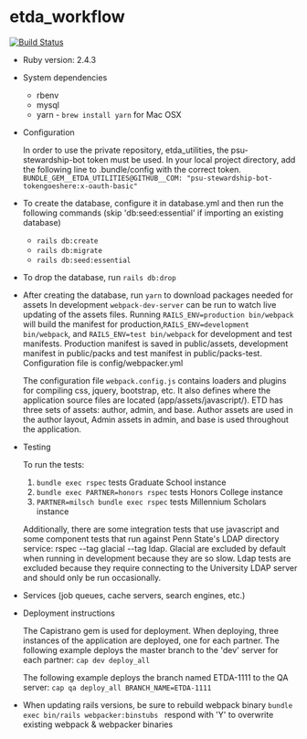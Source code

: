 # etda_workflow

[![Build Status](https://travis-ci.com/psu-stewardship/etda_explore.svg?token=aQpc68FoUpxpqgvP9XN9&branch=master)](https://travis-ci.com/psu-stewardship/etda_explore)

* Ruby version: 2.4.3

* System dependencies
  * rbenv 
  * mysql
  * yarn - `brew install yarn` for Mac OSX

* Configuration

    In order to use the private repository, etda_utilities, the psu-stewardship-bot token must be used.  In your local project directory, add the following line to .bundle/config with the correct token.
`BUNDLE_GEM__ETDA_UTILITIES@GITHUB__COM: "psu-stewardship-bot-tokengoeshere:x-oauth-basic"`

* To create the database, configure it in database.yml and then run the following commands (skip 'db:seed:essential' if importing an existing database) 
    * `rails db:create`
    * `rails db:migrate`
    * `rails db:seed:essential`  
    
* To drop the database, run `rails db:drop`

* After creating the database, run `yarn` to download packages needed for assets
  In development `webpack-dev-server` can be run to watch live updating of the assets files.
  Running `RAILS_ENV=production bin/webpack` will build the manifest for production,`RAILS_ENV=development bin/webpack`, and `RAILS_ENV=test bin/webpack` for development and test manifests.  Production manifest is saved in public/assets, development manifest in public/packs and test manifest in public/packs-test.  Configuration file is config/webpacker.yml
  
  The configuration file `webpack.config.js` contains loaders and plugins for compiling css, jquery, bootstrap, etc.  It also defines where the application source files are located (app/assets/javascript/).  ETD has three sets of assets:  author, admin, and base.  Author assets are used in the author layout, Admin assets in admin, and base is used throughout the application.

* Testing
 

   To run the tests: 
   1.  `bundle exec rspec` tests Graduate School instance   
   2.  `bundle exec PARTNER=honors rspec` tests Honors College instance
   3.  `PARTNER=milsch bundle exec rspec` tests Millennium Scholars instance

   Additionally, there are some integration tests that use  javascript and some component tests that run against Penn State's LDAP directory service: rspec --tag glacial --tag ldap. Glacial are excluded by default when running in development because they are so slow.  Ldap tests are excluded because they require connecting to the University LDAP server and should only be run occasionally.

* Services (job queues, cache servers, search engines, etc.)

* Deployment instructions

    The Capistrano gem is used for deployment.
    When deploying, three instances of the application are
    deployed, one for each partner.  The following example deploys the master branch to the 'dev' server for each partner:
    `cap dev deploy_all`
    
    The following example deploys the branch named ETDA-1111 to the QA server:
    `cap qa deploy_all BRANCH_NAME=ETDA-1111`
    
* When updating rails versions, be sure to rebuild webpack binary `bundle exec bin/rails webpacker:binstubs
` respond with 'Y' to overwrite existing webpack & webpacker binaries    

 
